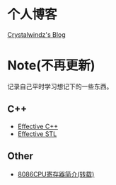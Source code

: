 # 个人博客

[Crystalwindz's Blog](https://crystalwindz.github.io)

# Note(不再更新)

记录自己平时学习想记下的一些东西。

## C++

* [Effective C++](C++/Effective_C++.md)
* [Effective STL](C++/Effective_STL.md)

## Other

* [8086CPU寄存器简介(转载)](Other/8086CPU寄存器简介_转载.md)
